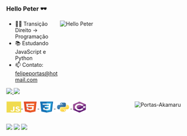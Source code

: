 ### Hello Peter 🕶️
<img align="right" alt="Hello Peter" src="https://64.media.tumblr.com/ca1dbff8472d7117ed2f0e856257c7a6/40ec82d5161fe1c7-59/s540x810/82c9122cfcd2b12076c444796c5326d95b24b83d.gifv" width="360" height="180">

- 🏃‍♂️ Transição Direito -> Programação
- 📚 Estudando JavaScript e Python
- 📫 Contato: felipeportas@hotmail.com

 <div>
  <a href="https://github.com/felipeportas">
  <img height="180em" src="https://github-readme-stats.vercel.app/api?username=felipeportas&show_icons=true&theme=dracula&include_all_commits=true&count_private=true"/>
  <img height="180em" src="https://github-readme-stats.vercel.app/api/top-langs/?username=felipeportas&layout=compact&langs_count=7&theme=dracula"/>
</div>
<div style="display: inline_block"><br>
  <img align="center" alt="Portas-Js" height="30" width="40" src="https://raw.githubusercontent.com/devicons/devicon/master/icons/javascript/javascript-plain.svg">
  <img align="center" alt="Portas-HTML" height="30" width="40" src="https://raw.githubusercontent.com/devicons/devicon/master/icons/html5/html5-original.svg">
  <img align="center" alt="Portas-CSS" height="30" width="40" src="https://raw.githubusercontent.com/devicons/devicon/master/icons/css3/css3-original.svg">
  <img align="center" alt="Portas-Python" height="30" width="40" src="https://raw.githubusercontent.com/devicons/devicon/master/icons/python/python-original.svg">
  <img align="center" alt="Portas-Csharp" height="30" width="40" src="https://raw.githubusercontent.com/devicons/devicon/master/icons/csharp/csharp-original.svg">
  <img align="right" alt="Portas-Akamaru" src="https://pa1.narvii.com/6350/f9255c242a2bec46d17ced4cc8e1e0f981ee767f_hq.gif" width="160" height="100">
</div>

##

 <div> 
  <a href="https://www.linkedin.com/in/felipe-portas" target="_blank"><img src="https://img.shields.io/badge/-LinkedIn-%230077B5?style=for-the-badge&logo=linkedin&logoColor=white" target="_blank"></a> 
  <a href="https://www.facebook.com/felipe.portas.7" target="_blank"><img src="https://img.shields.io/badge/Facebook-1877F2?style=for-the-badge&logo=facebook&logoColor=white" target="_blank"></a>
  <a href = "mailto:felipeportas@hotmail.com"><img src="https://img.shields.io/badge/Microsoft_Outlook-0078D4?style=for-the-badge&logo=microsoft-outlook&logoColor=white" target="_blank"></a>
  
 
 </div>
 
